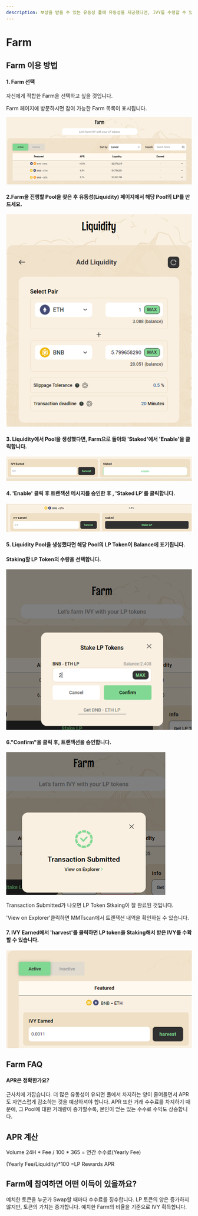 ```yaml
---
description: 보상을 받을 수 있는 유동성 풀에 유동성을 제공했다면, IVY를 수령할 수 있습니다.
---
```


# Farm

## Farm 이용 방법&#x20;

#### 1. Farm 선택

자신에게 적합한 Farm을 선택하고 싶을 것입니다.&#x20;

Farm 페이지에 방문하시면 참여 가능한 Farm 목록이 표시됩니다.&#x20;

![유동성이 높은 순서대로 나열됩니다.  ](<../.gitbook/assets/image (29).png>)



#### 2.Farm을 진행할 Pool을 찾은 후 유동성(Liquidity) 페이지에서 해당 Pool의 LP를 만드세요.

![](<../.gitbook/assets/image (8).png>)



#### 3. Liquidity에서 Pool을 생성했다면, Farm으로 돌아와 'Staked'에서 'Enable'을 클릭합니다.

![](<../.gitbook/assets/image (18).png>)

#### 4. 'Enable' 클릭 후 트랜잭션 메시지를 승인한 후 , 'Staked LP'를 클릭합니다.

![](<../.gitbook/assets/image (3) (2).png>)

#### 5. Liquidity Pool을 생성했다면 해당 Pool의 LP Token이 Balance에 표기됩니다.&#x20;

#### Staking할 LP Token의 수량을 선택합니다.

![](<../.gitbook/assets/image (2) (1).png>)

#### 6."Confirm"을 클릭 후, 트랜잭션을 승인합니다.    &#x20;

![](../.gitbook/assets/image.png)

Transaction Submitted가 나오면 LP Token Stkaing이 잘 완료된 것입니다.

'View on Explorer'클릭하면 MMTscan에서 트랜잭션 내역을 확인하실 수 있습니다.



#### 7.  IVY Earned에서 'harvest'를 클릭하면 LP token을 Staking해서 받은 IVY를 수확할 수 있습니다.

&#x20;   &#x20;

![](<../.gitbook/assets/image (7).png>)

## Farm FAQ  &#x20;

#### APR은 정확한가요?

근사치에 가깝습니다. 더 많은 유동성이 유되면 풀에서 차지하는 양이 줄어들면서 APR도 자연스럽게 감소하는 것을 예상하셔야 합니다. APR 또한 거래 수수료를 차지하기 때문에, 그 Pool에 대한 거래량이 증가할수록,  본인이 얻는 있는 수수료 수익도 상승합니다.

## APR 계산

Volume 24H \* Fee / 100 \* 365 = 연간 수수료(Yearly Fee)&#x20;

(Yearly Fee/Liquidity)\*100 =LP Rewards APR

## Farm에 참여하면 어떤 이득이 있을까요?

예치한 토큰을 누군가 Swap할 때마다 수수료를 징수합니다. LP 토큰의 양은 증가하지 않지만, 토큰의 가치는 증가합니다. 예치한 Farm의 비율을 기준으로 IVY 획득합니다.



